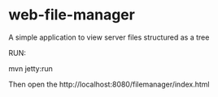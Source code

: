 web-file-manager
================

A simple application to view server files structured as a tree

RUN: 

mvn jetty:run

Then open the http://localhost:8080/filemanager/index.html